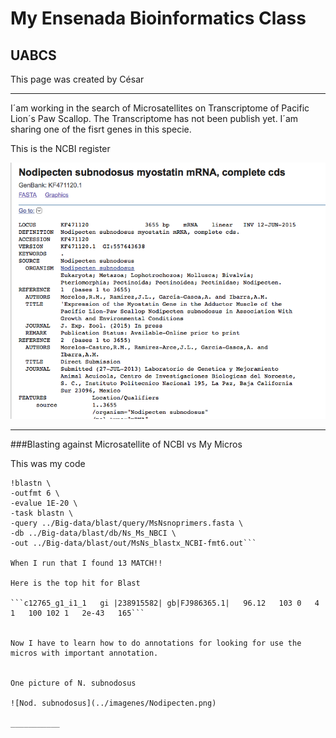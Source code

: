 # My Ensenada Bioinformatics Class
## UABCS

This page was created by César


---



I´am working in the search of Microsatellites on Transcriptome of Pacific Lion´s Paw Scallop. The Transcriptome has not been publish yet. I´am sharing one of the fisrt genes in this specie.



This is the NCBI register

![Myostatina Ns gene](../imagenes/Myostatina_Ns_gene.png)

________

###Blasting against Microsatellite of NCBI vs My Micros

This was my code 

```
!blastn \
-outfmt 6 \
-evalue 1E-20 \
-task blastn \
-query ../Big-data/blast/query/MsNsnoprimers.fasta \
-db ../Big-data/blast/db/Ns_Ms_NBCI \
-out ../Big-data/blast/out/MsNs_blastx_NCBI-fmt6.out```

When I run that I found 13 MATCH!!

Here is the top hit for Blast

```c12765_g1_i1_1	gi |238915582| gb|FJ986365.1|	96.12	103	0	4	1	100	102	1	2e-43	165```


Now I have to learn how to do annotations for looking for use the micros with important annotation.


One picture of N. subnodosus

![Nod. subnodosus](../imagenes/Nodipecten.png)

___________

